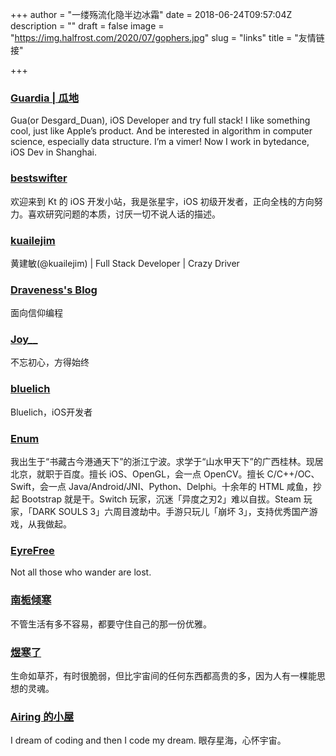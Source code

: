 +++
author = "一缕殇流化隐半边冰霜"
date = 2018-06-24T09:57:04Z
description = ""
draft = false
image = "https://img.halfrost.com/2020/07/gophers.jpg"
slug = "links"
title = "友情链接"

+++


### [Guardia | 瓜地](http://www.desgard.com/) 
Gua(or Desgard_Duan), iOS Developer and try full stack! I like something cool, just like Apple’s product. And be interested in algorithm in computer science, especially data structure. I’m a vimer! Now I work in bytedance, iOS Dev in Shanghai.

### [bestswifter](https://bestswifter.com/)  
欢迎来到 Kt 的 iOS 开发小站，我是张星宇，iOS 初级开发者，正向全栈的方向努力。喜欢研究问题的本质，讨厌一切不说人话的描述。

### [kuailejim](http://kuailejim.com/)  
黄建敏(@kuailejim) | Full Stack Developer | Crazy Driver


### [Draveness's Blog](https://draveness.me/index)
面向信仰编程

### [Joy__](http://www.jianshu.com/users/9c51a213b02e)
不忘初心，方得始终

### [bluelich](http://bluelich.com/)
Bluelich，iOS开发者

### [Enum](http://yuusann.com/)  
我出生于“书藏古今港通天下”的浙江宁波。求学于“山水甲天下”的广西桂林。现居北京，就职于百度。擅长 iOS、OpenGL，会一点 OpenCV。擅长 C/C++/OC、Swift，会一点 Java/Android/JNI、Python、Delphi。十余年的 HTML 咸鱼，抄起 Bootstrap 就是干。Switch 玩家，沉迷「异度之刃2」难以自拔。Steam 玩家，「DARK SOULS 3」六周目渡劫中。手游只玩儿「崩坏 3」，支持优秀国产游戏，从我做起。

### [EyreFree](https://www.eyrefree.org/)  
Not all those who wander are lost.

### [南栀倾寒](https://www.valiantcat.cn/)  
不管生活有多不容易，都要守住自己的那一份优雅。

### [煜寒了](https://blog.yuhanle.com/)
生命如草芥，有时很脆弱，但比宇宙间的任何东西都高贵的多，因为人有一棵能思想的灵魂。

### [Airing 的小屋](https://me.ursb.me)
I dream of coding and then I code my dream. 眼存星海，心怀宇宙。


